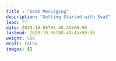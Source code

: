 ```yaml
---
title : "SeaX Messaging"
description: "Getting Started with SeaX"
lead: ""
date: 2020-10-06T08:48:45+00:00
lastmod: 2020-10-06T08:48:45+00:00
weight: 500
draft: false
images: []
---
```

